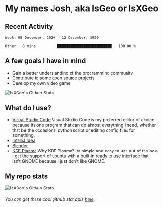 <h1 align="center">My names Josh, aka IsGeo or IsXGeo</h1>

## Recent Activity
<!--START_SECTION:waka-->
```text
Week: 05 December, 2020 - 12 December, 2020

Other   8 mins          █████████████████████████   100.00 % 
```
<!--END_SECTION:waka-->

## **A few goals I have in mind**

- Gain a better understanding of the programming community
- Contribute to some open source projects
- Develop my own video game

<img align="center" alt="IsXGeo's Github Stats" src="https://github-readme-stats.vercel.app/api/top-langs/?username=IsXGeo&layout=compact"/><br>

## **What do I use?**

- [Visual Studio Code](https://code.visualstudio.com/) Visual Studio Code is my preferred editor of choice because its one program that can do almost everything I need, whether that be the occasional python script or editing config files for something.
- [IntelliJ Idea](https://www.jetbrains.com/idea/)
- [Blender](https://www.blender.org)
- [KDE Plasma](https://kde.org/) Why KDE Plasma? Its simple and easy to use out of the box. I get the support of ubuntu with a built-in ready to use interface that isn't GNOME because I just don't like GNOME.

## **My repo stats**

<img align="center" alt="IsXGeo's Github Stats" src="https://github-readme-stats.vercel.app/api?username=IsXGeo&count_private=true&show_icons=true&include_all_commits=true"/>

###### You can get these cool github stat apis [here](https://github.com/anuraghazra/github-readme-stats).
